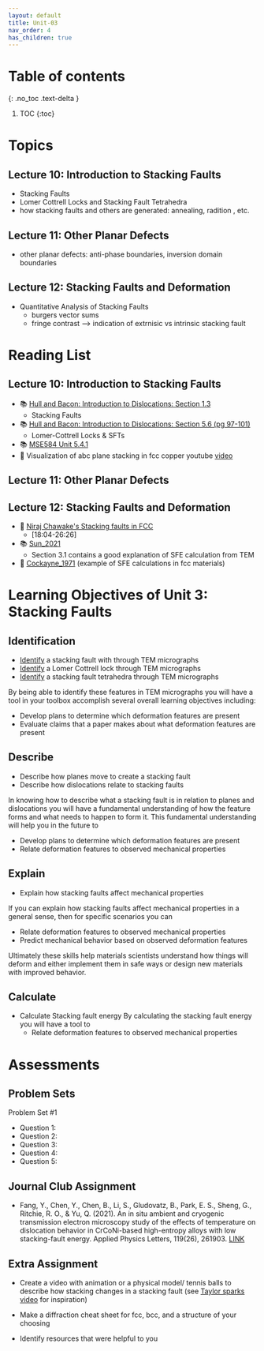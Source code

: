 ```yaml
---
layout: default
title: Unit-03
nav_order: 4
has_children: true
---
```

# Table of contents
{: .no_toc .text-delta }
1. TOC
{:toc}
# Topics
## Lecture 10: Introduction to Stacking Faults
- Stacking Faults
- Lomer Cottrell Locks and Stacking Fault Tetrahedra
- how stacking faults and others are generated: annealing, radition , etc. 

## Lecture 11: Other Planar Defects
- other planar defects: anti-phase boundaries, inversion domain boundaries

## Lecture 12: Stacking Faults and Deformation
- Quantitative Analysis of Stacking Faults
  - burgers vector sums
  - fringe contrast --> indication of extrnisic vs intrinsic stacking fault

# Reading List

## Lecture 10: Introduction to Stacking Faults
- 📚 [Hull and Bacon: Introduction to Dislocations: Section 1.3](https://www.sciencedirect.com/book/9780080966724/introduction-to-dislocations)
  - Stacking Faults
- 📚 [Hull and Bacon: Introduction to Dislocations: Section 5.6 (pg 97-101)](https://www.sciencedirect.com/book/9780080966724/introduction-to-dislocations)
  - Lomer-Cottrell Locks & SFTs
- 📚 [MSE584 Unit 5.4.1](https://dtrinkle.matse.illinois.edu/MatSE584/kap_5/backbone/r5_4_1.html)
- 🎥 Visualization of abc plane stacking in fcc copper youtube [video](https://www.youtube.com/watch?v=anBOxrbTDrI)
## Lecture 11: Other Planar Defects


## Lecture 12: Stacking Faults and Deformation
- 🎥 [Niraj Chawake's Stacking faults in FCC](https://www.youtube.com/watch?v=yRRoI9tgET8&t=1361s)
  - [18:04-26:26]
- 📚 [Sun_2021](https://doi.org/10.1080/14786437108217419)
  - Section 3.1 contains a good explanation of SFE calculation from TEM
- 📄 [Cockayne_1971](https://doi.org/10.1080/14786437108217419) (example of SFE calculations in fcc materials)



# Learning Objectives of Unit 3: Stacking Faults

## Identification
- <u>Identify</u> a stacking fault with through TEM micrographs
- <u>Identify</u> a Lomer Cottrell lock through TEM micrographs
- <u>Identify</u> a stacking fault tetrahedra through TEM micrographs

By being able to identify these features in TEM micrographs you will have a tool in your toolbox accomplish several overall learning objectives including:
  - Develop plans to determine which deformation features are present
  - Evaluate claims that a paper makes about what deformation features are present
## Describe
- Describe how planes move to create a stacking fault
- Describe how dislocations relate to stacking faults

In knowing how to describe what a stacking fault is in relation to planes and dislocations you will have a fundamental understanding of how the feature forms and what needs to happen to form it. This fundamental understanding will help you in the future to

  - Develop plans to determine which deformation features are present
  - Relate deformation features to observed mechanical properties

## Explain
- Explain how stacking faults affect mechanical properties

If you can explain how stacking faults affect mechanical properties in a general sense, then for specific scenarios you can

  - Relate deformation features to observed mechanical properties
  - Predict mechanical behavior based on observed deformation features

Ultimately these skills help materials scientists understand how things will deform and either implement them in safe ways or design new materials with improved behavior.

## Calculate
- Calculate Stacking fault energy
By calculating the stacking fault energy you will have a tool to 
  - Relate deformation features to observed mechanical properties

# Assessments

## Problem Sets
Problem Set #1
- Question 1: 
- Question 2: 
- Question 3: 
- Question 4:
- Question 5:

## Journal Club Assignment
- Fang, Y., Chen, Y., Chen, B., Li, S., Gludovatz, B., Park, E. S., Sheng, G., Ritchie, R. O., & Yu, Q. (2021). An in situ ambient and cryogenic transmission electron microscopy study of the effects of temperature on dislocation behavior in CrCoNi-based high-entropy alloys with low stacking-fault energy. Applied Physics Letters, 119(26), 261903. [LINK](https://pubs.aip.org/aip/apl/article/119/26/261903/1023045)

## Extra Assignment
-	Create a video with animation or a physical model/ tennis balls to describe how stacking changes in a stacking fault (see [Taylor sparks video](https://www.youtube.com/watch?v=ku6u7yqNwAc&pp=ygUcdGF5bG9yIHNwYXJrcyBzdGFja2luZyBmYXVsdA%3D%3D) for inspiration)

-  Make a diffraction cheat sheet for fcc, bcc, and a structure of your choosing

- Identify resources that were helpful to you




